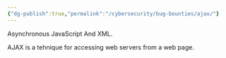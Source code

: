```yaml
---
{"dg-publish":true,"permalink":"/cybersecurity/bug-bounties/ajax/"}
---
```


Asynchronous JavaScript And XML.

AJAX is a tehnique for accessing web servers from a web page.